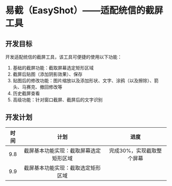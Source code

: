 # 易截（EasyShot）——适配统信的截屏工具

## 开发目标

开发适配统信的截屏工具，该工具可便捷的使用以下功能：

1. 基础的截屏功能：截取屏幕选定矩形区域
2. 截屏后贴图（添加阴影效果）、保存
3. 贴图后的修改功能：图片缩放以及添加形状、文字、涂鸦（以及擦除）、箭头、马赛克、撤回修改等
4. 历史截屏查看
5. 高级功能：针对窗口截屏、截屏后的文字识别

## 开发计划

| 时间 |                  计划                  |           进度            |
| :--: | :------------------------------------: | :-----------------------: |
| 9.8  | 截屏基本功能实现：截取屏幕选定矩形区域 | 完成30%，实现截取整个屏幕 |
| 9.9  |   截屏基本功能实现：截取选定矩形区域   |                           |

